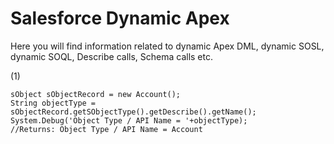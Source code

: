 # Salesforce Dynamic Apex

Here you will find information related to dynamic Apex DML, dynamic SOSL, dynamic SOQL, Describe calls, Schema calls etc.

(1)
```
sObject sObjectRecord = new Account();
String objectType = sObjectRecord.getSObjectType().getDescribe().getName();
System.Debug('Object Type / API Name = '+objectType);
//Returns: Object Type / API Name = Account
```
